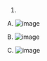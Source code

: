 
1. 
  A. 
  ![image](https://user-images.githubusercontent.com/95320903/152065804-e0a1a954-7a63-4109-8810-b758244bfcea.png)
  
  B. 
   ![image](https://user-images.githubusercontent.com/95320903/152066251-b1f6f31c-cf4a-4813-8ca0-491c685dae0a.png)
  
  C.
  ![image](https://user-images.githubusercontent.com/95320903/152066817-32f2af37-960c-4b4f-abf2-94c859861aab.png)

 
